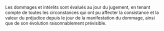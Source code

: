 Les dommages et intérêts sont évalués au jour du jugement, en tenant compte de toutes les circonstances qui ont pu affecter la consistance et la valeur du préjudice depuis le jour de la manifestation du dommage, ainsi que de son évolution raisonnablement prévisible.